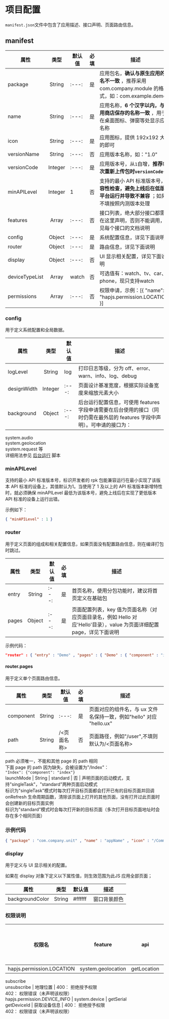 <!-- 源地址: https://iot.mi.com/vela/quickapp/zh/guide/framework/manifest.html -->

# 项目配置

`manifest.json`文件中包含了应用描述、接口声明、页面路由信息。

## manifest

属性 | 类型 | 默认值 | 必填 | 描述  
---|:---:|---|:---:|---  
package | String |:---:| 是 | 应用包名，**确认与原生应用的包名不一致** ，推荐采用 com.company.module 的格式，如：com.example.demo  
name | String |:---:| 是 | 应用名称，**6 个汉字以内，与应用商店保存的名称一致** ，用于在桌面图标、弹窗等处显示应用名称  
icon | String |:---:| 是 | 应用图标，提供 192x192 大小的即可  
versionName | String |:---:| 否 | 应用版本名称，如："1.0"  
versionCode | Integer |:---:| 是 | 应用版本号，从`1`自增，**推荐每次重新上传包时`versionCode`+1**  
minAPILevel | Integer | 1 | 否 | 支持的最小 API 标准版本号，**兼容性检查，避免上线后在低版本平台运行并导致不兼容** ；如果不填按照内测版本处理  
features | Array |:---:| 否 | 接口列表，绝大部分接口都需要在这里声明，否则不能调用，详见每个接口的文档说明  
config | Object |:---:| 是 | 系统配置信息，详见下面说明  
router | Object |:---:| 是 | 路由信息，详见下面说明  
display | Object |:---:| 否 | UI 显示相关配置，详见下面说明  
deviceTypeList | Array<String> | watch | 否 | 可选值有：watch、tv、car、phone，现只支持watch  
permissions | Array |:---:| 否 | 权限申请，示例：[{ "name": "hapjs.permission.LOCATION" }]  
  
### config

用于定义系统配置和全局数据。

属性 | 类型 | 默认值 | 描述  
---|:---:|---|---  
logLevel | String | log | 打印日志等级，分为 off、error、warn、info、log、debug  
designWidth | Integer |:---:| 页面设计基准宽度，根据实际设备宽度来缩放元素大小  
background | Object |:---:| 后台运行配置信息，可使用 features 字段申请需要在后台使用的接口（同时仍需在最外层的 features 字段中声明）。可申请的接口为：  
system.audio   
system.geolocation   
system.request 等   
详细用法参见 [后台运行](</vela/quickapp/zh/guide/framework/other/background-running.html>) 脚本  
  
### minAPILevel

支持的最小 API 标准版本号，标识开发者的 rpk 包能兼容运行在最小实现了该版本 API 标准的设备上，其值默认为1。当使用了 1 及以上的 API 标准版本新增特性时，就必须确保 minAPILevel 最低为该版本号，避免上线后在实现了更低版本 API 标准的设备上运行出错。

示例如下：
```json
{ "minAPILevel" : 1 }
```

### router

用于定义页面的组成和相关配置信息，如果页面没有配置路由信息，则在编译打包时跳过。

属性 | 类型 | 默认值 | 必填 | 描述  
---|:---:|---|:---:|---  
entry | String |:---:| 是 | 首页名称，使用分包功能时，建议将首页定义在基础包  
pages | Object |:---:| 是 | 页面配置列表，key 值为页面名称（对应页面目录名，例如 Hello 对应'Hello'目录），value 为页面详细配置 page，详见下面说明  
  
示例代码：
```json
"router" : { "entry" : "Demo" , "pages" : { "Demo" : { "component" : "index" } } }
```

#### router.pages

用于定义单个页面路由信息。

属性 | 类型 | 默认值 | 必填 | 描述  
---|:---:|---|:---:|---  
component | String |:---:| 是 | 页面对应的组件名，与 ux 文件名保持一致，例如"hello" 对应 "hello.ux"  
path | String | /<页面名称> | 否 | 页面路径，例如"/user",不填则默认为/<页面名称>  
path 必须唯一，不能和其他 page 的 path 相同  
下面 page 的 path 因为缺失，会被设置为"/Index"：  
`"Index": {"component": "index"}`  
launchMode | String | standard | 否 | 声明页面的启动模式，支持"singleTask"，"standard"两种页面启动模式  
标识为"singleTask"模式时每次打开目标页面都会打开已有的目标页面并回调 onRefresh 生命周期函数，清除该页面上打开的其他页面，没有打开过此页面时会创建新的目标页面实例  
标识为"standard"模式时会每次打开新的目标页面（多次打开目标页面地址时会存在多个相同页面）  
  
### 示例代码
```json
{ "package" : "com.company.unit" , "name" : "appName" , "icon" : "/Common/icon.png" , "versionName" : "1.0" , "versionCode" : 1 , "minPlatformVersion" : 1000 , "features" : [ { "name" : "system.network" } ] , "router" : { "entry" : "Hello" , "pages" : { "Hello" : { "component" : "hello" , "path" : "/" } } } }
```

### display

用于定义与 UI 显示相关的配置。

如果在 display 对象下定义以下属性值，则生效范围为此JS 应用全部页面；

属性 | 类型 | 默认值 | 描述  
---|:---:|---|---  
backgroundColor | String | #ffffff | 窗口背景颜色  
  
### 权限说明

权限名 | feature | api | 描述 | 权限错误码  
---|:---:|---|:---:|---  
hapjs.permission.LOCATION | system.geolocation | getLocation   
subscribe   
unsubscribe | 地理位置 | 400： 拒绝授予权限   
402： 权限错误（未声明该权限）  
hapjs.permission.DEVICE_INFO | system.device | getSerial   
getDeviceId | 获取设备信息 | 400： 拒绝授予权限   
402： 权限错误（未声明该权限）
